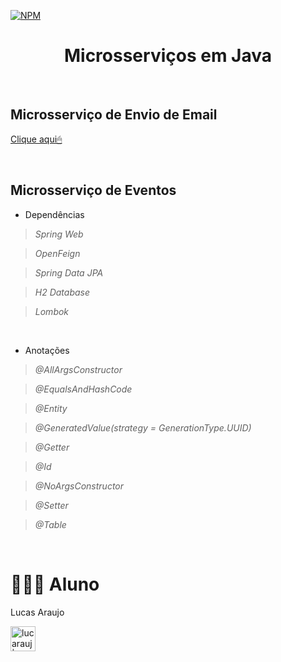 [![NPM](https://img.shields.io/npm/l/react)]()

<h1 align="center">Microsserviços em Java</h1>

<br>

## Microsserviço de Envio de Email

[ Clique aqui🖱 ](https://github.com/lucarauj/Email-Service-com-Java-Spring-AmazonSES)

<br>

## Microsserviço de Eventos

- Dependências

>*Spring Web*

>*OpenFeign*

>*Spring Data JPA*

>*H2 Database*

>*Lombok*

<br>

- Anotações

>*@AllArgsConstructor*

>*@EqualsAndHashCode*

>*@Entity*

>*@GeneratedValue(strategy = GenerationType.UUID)*

>*@Getter*

>*@Id*

>*@NoArgsConstructor*

>*@Setter*

>*@Table*



















<br>

# 👨🏼‍🎓 Aluno

Lucas Araujo

<a href="https://www.linkedin.com/in/lucarauj"><img alt="lucarauj | LinkdeIN" width="40px" src="https://user-images.githubusercontent.com/43545812/144035037-0f415fc7-9f96-4517-a370-ccc6e78a714b.png" /></a>